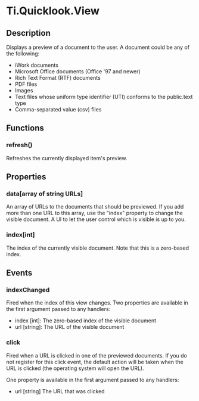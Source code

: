 # Ti.Quicklook.View

## Description

Displays a preview of a document to the user. A document could be any of the following:

* iWork documents
* Microsoft Office documents (Office '97 and newer)
* Rich Text Format (RTF) documents
* PDF files
* Images
* Text files whose uniform type identifier (UTI) conforms to the public.text type
* Comma-separated value (csv) files

## Functions

### refresh()

Refreshes the currently displayed item's preview.

## Properties

### data[array of string URLs]

An array of URLs to the documents that should be previewed. If you add more than one URL to this array, use the "index"
property to change the visible document. A UI to let the user control which is visible is up to you.

### index[int]

The index of the currently visible document. Note that this is a zero-based index.

## Events

### indexChanged

Fired when the index of this view changes. Two properties are available in the first argument passed to any handlers:

* index [int]: The zero-based index of the visible document
* url [string]: The URL of the visible document

### click

Fired when a URL is clicked in one of the previewed documents. If you do not register for this click event, the default
action will be taken when the URL is clicked (the operating system will open the URL).

One property is available in the first argument passed to any handlers:

* url [string] The URL that was clicked
